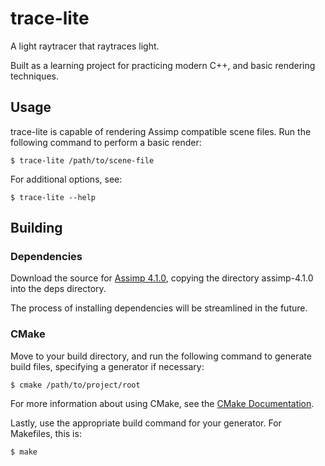 # trace-lite

A light raytracer that raytraces light.

Built as a learning project for practicing modern C++, and basic rendering
techniques.

## Usage

trace-lite is capable of rendering Assimp compatible scene files. Run the
following command to perform a basic render:

```
$ trace-lite /path/to/scene-file
```

For additional options, see:

```
$ trace-lite --help
```

## Building

### Dependencies

Download the source for [Assimp 4.1.0](http://www.assimp.org/index.php/downloads),
copying the directory assimp-4.1.0 into the deps directory.

The process of installing dependencies will be streamlined in the future.

### CMake

Move to your build directory, and run the following command to generate build
files, specifying a generator if necessary:

```
$ cmake /path/to/project/root
```

For more information about using CMake, see the
[CMake Documentation](https://cmake.org/documentation/).

Lastly, use the appropriate build command for your generator. For Makefiles,
this is:

```
$ make
```
